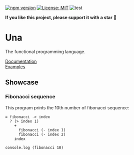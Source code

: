 [![npm version](https://img.shields.io/npm/v/una-language)](https://badge.fury.io/js/una-language)
[![License: MIT](https://img.shields.io/npm/l/una-language)](https://opensource.org/licenses/MIT)
![test](https://github.com/sergeyshpadyrev/una/workflows/test/badge.svg?branch=master)

**If you like this project, please support it with a star** 🌟

# Una

The functional programming language.

[Documentation](https://una-language.com/docs/) <br/>
[Examples](https://github.com/una-language/examples)

## Showcase

### Fibonacci sequence
This program prints the 10th number of fibonacci sequence:
```
= fibonacci -> index
  ? (> index 1)
    +
      fibonacci (- index 1) 
      fibonacci (- index 2)
    index

console.log (fibonacci 10)
```
